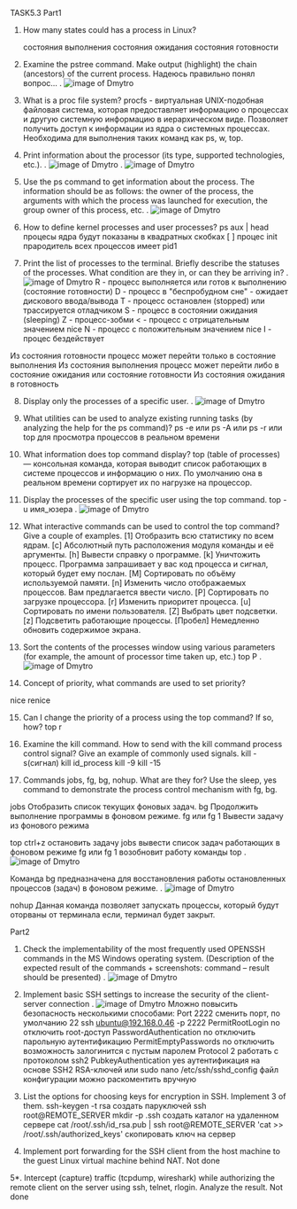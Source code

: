 
TASK5.3
Part1
1. How many states could has a process in Linux?

    состояния выполнения
    состояния ожидания
    состояния готовности 
	
2. Examine the pstree command. 
Make output (highlight) the chain (ancestors) of the current
process.  Надеюсь правильно понял вопрос...
[](https://Screens2.github.com/).
![image of Dmytro](https://github.com/DmytroOkhrimenko/Devops_online_Kyev_2020Q42021Q1/blob/main/m5/Task5.3/Screens/1.png)

3. What is a proc file system?
procfs -  виртуальная UNIX-подобная файловая система, которая предоставляет информацию
о процессах и другую системную информацию в иерархическом виде. Позволяет получить доступ 
к информации из ядра о системных процессах. Необходима для выполнения таких команд как ps, w, top.

4. Print information about the processor (its type, supported technologies, etc.).
[](https://Screens2.github.com/).
![image of Dmytro](https://github.com/DmytroOkhrimenko/Devops_online_Kyev_2020Q42021Q1/blob/main/m5/Task5.3/Screens/2.png)
[](https://Screens2.github.com/).
![image of Dmytro](https://github.com/DmytroOkhrimenko/Devops_online_Kyev_2020Q42021Q1/blob/main/m5/Task5.3/Screens/2a.png)

5. Use the ps command to get information about the process. The information should be as
follows: the owner of the process, the arguments with which the process was launched for
execution, the group owner of this process, etc.
[](https://Screens2.github.com/).
![image of Dmytro](https://github.com/DmytroOkhrimenko/Devops_online_Kyev_2020Q42021Q1/blob/main/m5/Task5.3/Screens/3a.png)

6. How to define kernel processes and user processes?
ps aux | head   процесы ядра будут показаны в квадратных скобках [  ]
процес  init     прародитель всех процессов имеет pid1

7. Print the list of processes to the terminal. Briefly describe the statuses of the processes.
What condition are they in, or can they be arriving in?
[](https://Screens2.github.com/).
![image of Dmytro](https://github.com/DmytroOkhrimenko/Devops_online_Kyev_2020Q42021Q1/blob/main/m5/Task5.3/Screens/5.png)
R - процесс выполняется или готов к выполнению (состояние готовности)
D - процесс в "беспробудном сне" - ожидает дискового ввода/вывода
T - процесс остановлен (stopped) или трассируется отладчиком
S - процесс в состоянии ожидания (sleeping)
Z - процесс-зобми
< - процесс с отрицательным значением nice
N - процесс с положительным значением nice
I - процес бездействует

Из состояния готовности процесс может перейти только в состояние выполнения 
Из состояния выполнения процесс может перейти либо в состояние ожидания или состояние готовности 
Из состояния ожидания в готовность


8. Display only the processes of a specific user.
[](https://Screens2.github.com/).
![image of Dmytro](https://github.com/DmytroOkhrimenko/Devops_online_Kyev_2020Q42021Q1/blob/main/m5/Task5.3/Screens/4.png)

9. What utilities can be used to analyze existing running tasks (by analyzing the help for the ps
command)?
ps -e или  ps -A  или ps -r
или top  для просмотра процессов в реальном времени

10. What information does top command display?
top (table of processes) — консольная команда, которая выводит список 
работающих в системе процессов и информацию о них. 
По умолчанию она в реальном времени сортирует их по нагрузке на процессор. 


11. Display the processes of the specific user using the top command.
top -u  имя_юзера
[](https://Screens2.github.com/).
![image of Dmytro](https://github.com/DmytroOkhrimenko/Devops_online_Kyev_2020Q42021Q1/blob/main/m5/Task5.3/Screens/6.png)


12. What interactive commands can be used to control the top command? Give a couple of examples.
    [1] Отобразить всю статистику по всем ядрам.
    [c] Абсолютный путь расположения модуля команды и её аргументы.
    [h] Вывести справку о программе.
    [k] Уничтожить процесс. Программа запрашивает у вас код процесса и сигнал, который будет ему послан.
    [M] Сортировать по объёму используемой памяти.
    [n] Изменить число отображаемых процессов. Вам предлагается ввести число.
    [P] Сортировать по загрузке процессора.
    [r] Изменить приоритет процесса.
    [u] Сортировать по имени пользователя.
    [Z] Выбрать цвет подсветки.
    [z] Подсветить работающие процессы.
    [Пробел] Немедленно обновить содержимое экрана.
    
    
13. Sort the contents of the processes window using various parameters (for example, the
amount of processor time taken up, etc.)
top P
[](https://Screens2.github.com/).
![image of Dmytro](https://github.com/DmytroOkhrimenko/Devops_online_Kyev_2020Q42021Q1/blob/main/m5/Task5.3/Screens/7.png)


14. Concept of priority, what commands are used to set priority?

nice
renice


15. Can I change the priority of a process using the top command? If so, how?
top r


16. Examine the kill command. How to send with the kill command
process control signal? Give an example of commonly used signals.
kill -s(сигнал)
kill id_process
kill -9
kill -15

17. Commands jobs, fg, bg, nohup. What are they for? Use the sleep, yes command to
demonstrate the process control mechanism with fg, bg.

jobs Отобразить список текущих фоновых задач.
bg   Продолжить выполнение программы в фоновом режиме.
fg или fg 1    Вывести задачу из фонового режима

top
ctrl+z остановить задачу
jobs   вывести список задач работающих в фоновом режиме
fg или fg 1 возобновит работу команды top
[](https://Screens2.github.com/).
![image of Dmytro](https://github.com/DmytroOkhrimenko/Devops_online_Kyev_2020Q42021Q1/blob/main/m5/Task5.3/Screens/8.png)

Команда bg предназначена для восстановления работы остановленных процессов (задач) в фоновом режиме.
[](https://Screens2.github.com/).
![image of Dmytro](https://github.com/DmytroOkhrimenko/Devops_online_Kyev_2020Q42021Q1/blob/main/m5/Task5.3/Screens/8a.png)

nohup   Данная команда позволяет запускать процессы, который будут оторваны от терминала если, терминал будет закрыт.


Part2

1. Check the implementability of the most frequently used OPENSSH commands in the MS
Windows operating system. (Description of the expected result of the commands +
screenshots: command – result should be presented)
[](https://Screens2.github.com/).
![image of Dmytro](https://github.com/DmytroOkhrimenko/Devops_online_Kyev_2020Q42021Q1/blob/main/m5/Task5.3/Screens/9.png)


2. Implement basic SSH settings to increase the security of the client-server connection 
[](https://Screens2.github.com/).
![image of Dmytro](https://github.com/DmytroOkhrimenko/Devops_online_Kyev_2020Q42021Q1/blob/main/m5/Task5.3/Screens/10.png)
Мложно повысить безопасность несколькими способами:
Port 2222  сменить порт, по умолчанию 22  ssh ubuntu@192.168.0.46 -p 2222
PermitRootLogin no   отключить root-доступ
PasswordAuthentication no  отключить парольную аутентификацию
PermitEmptyPasswords no  отключить возможность залогинится с пустым паролем
Protocol 2   работать с протоколом ssh2
PubkeyAuthentication yes аутентификация на основе SSH2 RSA-ключей 
или 
sudo nano /etc/ssh/sshd_config   файл конфигурации можно раскоментить вручную

3. List the options for choosing keys for encryption in SSH. Implement 3 of them.
ssh-keygen -t rsa   создать паруключей
ssh root@REMOTE_SERVER mkdir -p .ssh создать каталог на удаленном сервере
cat /root/.ssh/id_rsa.pub | ssh root@REMOTE_SERVER 'cat >> /root/.ssh/authorized_keys'   скопировать ключ на сервер


4. Implement port forwarding for the SSH client from the host machine to the guest Linux
virtual machine behind NAT.
Not done

5*. Intercept (capture) traffic (tcpdump, wireshark) while authorizing the remote client on the
server using ssh, telnet, rlogin. Analyze the result.
Not done

